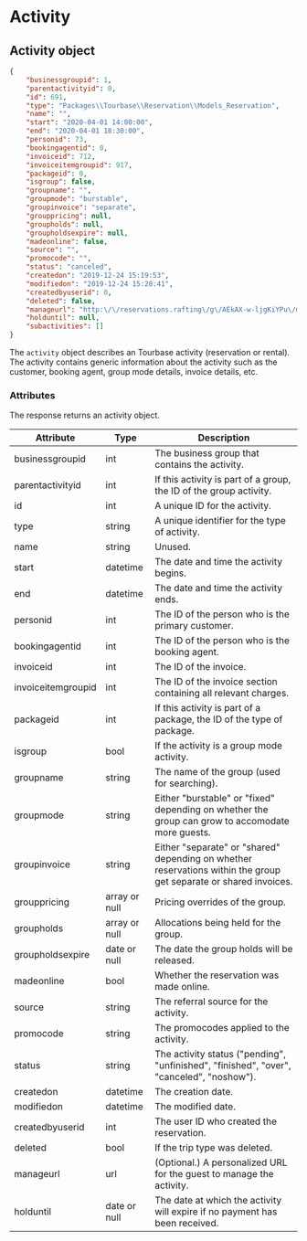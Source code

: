 # Activity

## Activity object

```json
{
    "businessgroupid": 1,
    "parentactivityid": 0,
    "id": 691,
    "type": "Packages\\Tourbase\\Reservation\\Models_Reservation",
    "name": "",
    "start": "2020-04-01 14:00:00",
    "end": "2020-04-01 18:30:00",
    "personid": 73,
    "bookingagentid": 0,
    "invoiceid": 712,
    "invoiceitemgroupid": 917,
    "packageid": 0,
    "isgroup": false,
    "groupname": "",
    "groupmode": "burstable",
    "groupinvoice": "separate",
    "grouppricing": null,
    "groupholds": null,
    "groupholdsexpire": null,
    "madeonline": false,
    "source": "",
    "promocode": "",
    "status": "canceled",
    "createdon": "2019-12-24 15:19:53",
    "modifiedon": "2019-12-24 15:28:41",
    "createdbyuserid": 0,
    "deleted": false,
    "manageurl": "http:\/\/reservations.rafting\/g\/AEkAX-w-ljgKiYPu\/manage\/A691",
    "holduntil": null,
    "subactivities": []
}
```

The `activity` object describes an Tourbase activity (reservation or rental). The activity contains generic information about the activity such as the customer, booking agent, group mode details, invoice details, etc.

### Attributes

The response returns an activity object. 

Attribute | Type | Description
--------- | ---- | -----------
businessgroupid | int | The business group that contains the activity.
parentactivityid | int | If this activity is part of a group, the ID of the group activity.
id | int | A unique ID for the activity.
type | string | A unique identifier for the type of activity.
name | string | Unused.
start | datetime | The date and time the activity begins.
end | datetime | The date and time the activity ends.
personid | int | The ID of the person who is the primary customer.
bookingagentid | int | The ID of the person who is the booking agent.
invoiceid | int | The ID of the invoice.
invoiceitemgroupid | int | The ID of the invoice section containing all relevant charges.
packageid | int | If this activity is part of a package, the ID of the type of package.
isgroup | bool | If the activity is a group mode activity.
groupname | string | The name of the group (used for searching).
groupmode | string | Either "burstable" or "fixed" depending on whether the group can grow to accomodate more guests.
groupinvoice | string | Either "separate" or "shared" depending on whether reservations within the group get separate or shared invoices.
grouppricing | array or null | Pricing overrides of the group.
groupholds | array or null | Allocations being held for the group.
groupholdsexpire | date or null | The date the group holds will be released.
madeonline | bool | Whether the reservation was made online.
source | string | The referral source for the activity.
promocode | string | The promocodes applied to the activity.
status | string | The activity status ("pending", "unfinished", "finished", "over", "canceled", "noshow").
createdon | datetime | The creation date.
modifiedon | datetime | The modified date.
createdbyuserid | int | The user ID who created the reservation.
deleted | bool | If the trip type was deleted.
manageurl | url | (Optional.) A personalized URL for the guest to manage the activity.
holduntil | date or null | The date at which the activity will expire if no payment has been received.
